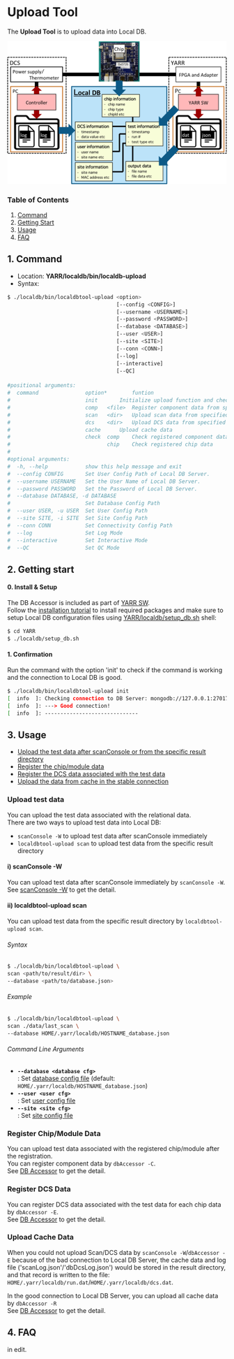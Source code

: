 # Upload Tool

The **Upload Tool** is to upload data into Local DB.

![Overall](../images/upload/overall.png)

### Table of Contents

1. [Command](#1-command)
2. [Getting Start](#2-getting-start)
3. [Usage](#3-usage)
4. [FAQ](#4-faq)

## 1. Command

- Location: **YARR/localdb/bin/localdb-upload**
- Syntax:

```bash
$ ./localdb/bin/localdbtool-upload <option>
                                   [--config <CONFIG>]
                                   [--username <USERNAME>]
                                   [--password <PASSWORD>]
                                   [--database <DATABASE>]
                                   [--user <USER>]
                                   [--site <SITE>]
                                   [--conn <CONN>]
                                   [--log]
                                   [--interactive]
                                   [--QC]

#positional arguments:
#  command               option*		funtion
#                        init		Initialize upload function and check connection to Local DB
#                        comp	<file>	Register component data from specified connectivity file
#                        scan	<dir>	Upload scan data from specified directory
#                        dcs	<dir>	Upload DCS data from specified directory
#                        cache		Upload cache data
#                        check	comp	Check registered component data
#                             	chip	Check registered chip data
#
#optional arguments:
#  -h, --help            show this help message and exit
#  --config CONFIG       Set User Config Path of Local DB Server.
#  --username USERNAME   Set the User Name of Local DB Server.
#  --password PASSWORD   Set the Password of Local DB Server.
#  --database DATABASE, -d DATABASE
#                        Set Database Config Path
#  --user USER, -u USER  Set User Config Path
#  --site SITE, -i SITE  Set Site Config Path
#  --conn CONN           Set Connectivity Config Path
#  --log                 Set Log Mode
#  --interactive         Set Interactive Mode
#  --QC                  Set QC Mode
```

## 2. Getting start

#### 0. Install & Setup

The DB Accessor is included as part of [YARR SW](https://gitlab.cern.ch/YARR/YARR).<br>
Follow the [installation tutorial](../installation.md) to install required packages and make sure to setup Local DB configuration files using [YARR/localdb/setup_db.sh](../script/setup-db.md) shell:

```bash
$ cd YARR
$ ./localdb/setup_db.sh
```

#### 1. Confirmation

Run the command with the option 'init' to check if the command is working and the connection to Local DB is good.

```bash
$ ./localdb/bin/localdbtool-upload init
[  info  ]: Checking connection to DB Server: mongodb://127.0.0.1:27017/localdb ...
[  info  ]: ---> Good connection!
[  info  ]: ------------------------------
```

## 3. Usage

* [Upload the test data after scanConsole or from the specific result directory](#upload-test-data)
* [Register the chip/module data](#register-chipmodule-data)
* [Register the DCS data associated with the test data](#register-dcs-data)
* [Upload the data from cache in the stable connection](#upload-cache-data)

### Upload test data

You can upload the test data associated with the relational data.<br>
There are two ways to upload test data into Local DB:

* `scanConsole -W` to upload test data after scanConsole immediately
* `localdbtool-upload scan` to upload test data from the specific result directory

#### i) scanConsole -W

You can upload test data after scanConsole immediately by `scanConsole -W`.<br>
See [scanConsole -W](scanconsole.md) to get the detail.

#### ii) localdbtool-upload scan

You can upload test data from the specific result directory by `localdbtool-upload scan`.

###### Syntax

```bash
$ ./localdb/bin/localdbtool-upload \
scan <path/to/result/dir> \
--database <path/to/database.json>
```

###### Example

```bash
$ ./localdb/bin/localdbtool-upload \
scan ./data/last_scan \
--database HOME/.yarr/localdb/HOSTNAME_database.json
```

###### Command Line Arguments

- **``--database <database cfg>``**<br> : Set [database config file](../config/database.md) (default: `HOME/.yarr/localdb/HOSTNAME_database.json`)
- **``--user <user cfg>``**<br> : Set [user config file](../config/user.md)
- **``--site <site cfg>``**<br> : Set [site config file](../config/site.md)

### Register Chip/Module Data

You can upload test data associated with the registered chip/module after the registration.<br>
You can register component data by `dbAccessor -C`. <br>
See [DB Accessor](accessor.md) to get the detail.

### Register DCS Data

You can register DCS data associated with the test data for each chip data by `dbAccessor -E`. <br>
See [DB Accessor](accessor.md) to get the detail.

### Upload Cache Data

When you could not upload Scan/DCS data by `scanConsole -W`/`dbAccessor -E` because of the bad connection to Local DB Server,
the cache data and log file ('scanLog.json'/'dbDcsLog.json') would be stored in the result directory,
and that record is written to the file: `HOME/.yarr/localdb/run.dat`/`HOME/.yarr/localdb/dcs.dat`.

In the good connection to Local DB Server, you can upload all cache data by `dbAccessor -R`<br>
See [DB Accessor](accessor.md) to get the detail.

## 4. FAQ

in edit.
